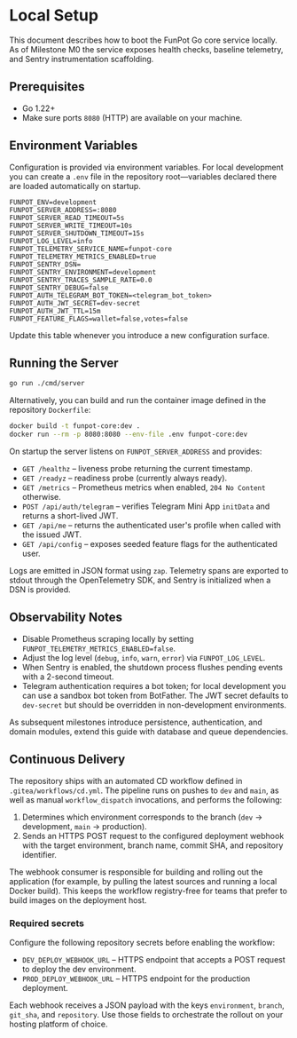 # Local Setup

This document describes how to boot the FunPot Go core service locally. As of
Milestone M0 the service exposes health checks, baseline telemetry, and Sentry
instrumentation scaffolding.

## Prerequisites
- Go 1.22+
- Make sure ports `8080` (HTTP) are available on your machine.

## Environment Variables
Configuration is provided via environment variables. For local development you
can create a `.env` file in the repository root—variables declared there are
loaded automatically on startup.

```env
FUNPOT_ENV=development
FUNPOT_SERVER_ADDRESS=:8080
FUNPOT_SERVER_READ_TIMEOUT=5s
FUNPOT_SERVER_WRITE_TIMEOUT=10s
FUNPOT_SERVER_SHUTDOWN_TIMEOUT=15s
FUNPOT_LOG_LEVEL=info
FUNPOT_TELEMETRY_SERVICE_NAME=funpot-core
FUNPOT_TELEMETRY_METRICS_ENABLED=true
FUNPOT_SENTRY_DSN=
FUNPOT_SENTRY_ENVIRONMENT=development
FUNPOT_SENTRY_TRACES_SAMPLE_RATE=0.0
FUNPOT_SENTRY_DEBUG=false
FUNPOT_AUTH_TELEGRAM_BOT_TOKEN=<telegram_bot_token>
FUNPOT_AUTH_JWT_SECRET=dev-secret
FUNPOT_AUTH_JWT_TTL=15m
FUNPOT_FEATURE_FLAGS=wallet=false,votes=false
```

Update this table whenever you introduce a new configuration surface.

## Running the Server
```bash
go run ./cmd/server
```

Alternatively, you can build and run the container image defined in the
repository `Dockerfile`:

```bash
docker build -t funpot-core:dev .
docker run --rm -p 8080:8080 --env-file .env funpot-core:dev
```

On startup the server listens on `FUNPOT_SERVER_ADDRESS` and provides:
- `GET /healthz` – liveness probe returning the current timestamp.
- `GET /readyz` – readiness probe (currently always ready).
- `GET /metrics` – Prometheus metrics when enabled, `204 No Content` otherwise.
- `POST /api/auth/telegram` – verifies Telegram Mini App `initData` and returns a short-lived JWT.
- `GET /api/me` – returns the authenticated user's profile when called with the issued JWT.
- `GET /api/config` – exposes seeded feature flags for the authenticated user.

Logs are emitted in JSON format using `zap`. Telemetry spans are exported to
stdout through the OpenTelemetry SDK, and Sentry is initialized when a DSN is
provided.

## Observability Notes
- Disable Prometheus scraping locally by setting `FUNPOT_TELEMETRY_METRICS_ENABLED=false`.
- Adjust the log level (`debug`, `info`, `warn`, `error`) via `FUNPOT_LOG_LEVEL`.
- When Sentry is enabled, the shutdown process flushes pending events with a
  2-second timeout.
- Telegram authentication requires a bot token; for local development you can
  use a sandbox bot token from BotFather. The JWT secret defaults to
  `dev-secret` but should be overridden in non-development environments.

As subsequent milestones introduce persistence, authentication, and domain
modules, extend this guide with database and queue dependencies.

## Continuous Delivery
The repository ships with an automated CD workflow defined in
`.gitea/workflows/cd.yml`. The pipeline runs on pushes to `dev` and `main`, as
well as manual `workflow_dispatch` invocations, and performs the following:

1. Determines which environment corresponds to the branch (`dev` → development,
   `main` → production).
2. Sends an HTTPS POST request to the configured deployment webhook with the
   target environment, branch name, commit SHA, and repository identifier.

The webhook consumer is responsible for building and rolling out the
application (for example, by pulling the latest sources and running a local
Docker build). This keeps the workflow registry-free for teams that prefer to
build images on the deployment host.

### Required secrets
Configure the following repository secrets before enabling the workflow:

- `DEV_DEPLOY_WEBHOOK_URL` – HTTPS endpoint that accepts a POST request to
  deploy the dev environment.
- `PROD_DEPLOY_WEBHOOK_URL` – HTTPS endpoint for the production deployment.

Each webhook receives a JSON payload with the keys `environment`, `branch`,
`git_sha`, and `repository`. Use those fields to orchestrate the rollout on your
hosting platform of choice.
